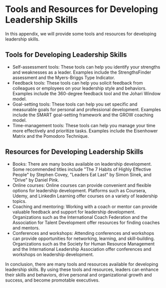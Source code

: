Tools and Resources for Developing Leadership Skills
==========================================================================

In this appendix, we will provide some tools and resources for developing leadership skills.

Tools for Developing Leadership Skills
--------------------------------------

* Self-assessment tools: These tools can help you identify your strengths and weaknesses as a leader. Examples include the StrengthsFinder assessment and the Myers-Briggs Type Indicator.
* Feedback tools: These tools can help you solicit feedback from colleagues or employees on your leadership style and behaviors. Examples include the 360-degree feedback tool and the Johari Window model.
* Goal-setting tools: These tools can help you set specific and measurable goals for personal and professional development. Examples include the SMART goal-setting framework and the GROW coaching model.
* Time-management tools: These tools can help you manage your time more effectively and prioritize tasks. Examples include the Eisenhower Matrix and the Pomodoro Technique.

Resources for Developing Leadership Skills
------------------------------------------

* Books: There are many books available on leadership development. Some recommended titles include "The 7 Habits of Highly Effective People" by Stephen Covey, "Leaders Eat Last" by Simon Sinek, and "Drive" by Daniel Pink.
* Online courses: Online courses can provide convenient and flexible options for leadership development. Platforms such as Coursera, Udemy, and LinkedIn Learning offer courses on a variety of leadership topics.
* Coaching and mentoring: Working with a coach or mentor can provide valuable feedback and support for leadership development. Organizations such as the International Coach Federation and the Association for Talent Development offer resources for finding coaches and mentors.
* Conferences and workshops: Attending conferences and workshops can provide opportunities for networking, learning, and skill-building. Organizations such as the Society for Human Resource Management and the International Leadership Association offer conferences and workshops on leadership development.

In conclusion, there are many tools and resources available for developing leadership skills. By using these tools and resources, leaders can enhance their skills and behaviors, drive personal and organizational growth and success, and become promotable executives.
